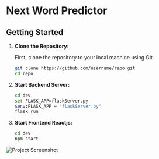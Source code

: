 # Next Word Predictor

## Getting Started

1. **Clone the Repository:**

   First, clone the repository to your local machine using Git.

   ```sh
   git clone https://github.com/username/repo.git
   cd repo
2. **Start Backend Server:**
   ```sh
   cd dev
   set FLASK_APP=flaskServer.py
   $env:FLASK_APP = "flaskServer.py"
   flask run
3. **Start Frontend Reactjs:**
   ```sh
   cd dev
   npm start
![Project Screenshot](assets/screenshot.png)
